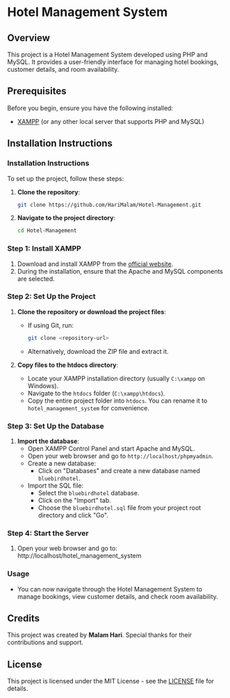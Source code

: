 # Hotel Management System

## Overview
This project is a Hotel Management System developed using PHP and MySQL. It provides a user-friendly interface for managing hotel bookings, customer details, and room availability.

## Prerequisites

Before you begin, ensure you have the following installed:

- [XAMPP](https://www.apachefriends.org/index.html) (or any other local server that supports PHP and MySQL)

## Installation Instructions
### Installation Instructions

To set up the project, follow these steps:

1. **Clone the repository**:
    ```bash
    git clone https://github.com/HariMalam/Hotel-Management.git
    ```
2. **Navigate to the project directory**:
    ```bash
    cd Hotel-Management
    ```
### Step 1: Install XAMPP

1. Download and install XAMPP from the [official website](https://www.apachefriends.org/index.html).
2. During the installation, ensure that the Apache and MySQL components are selected.

### Step 2: Set Up the Project

1. **Clone the repository or download the project files**:
   - If using Git, run:
     ```bash
     git clone <repository-url>
     ```
   - Alternatively, download the ZIP file and extract it.

2. **Copy files to the htdocs directory**:
   - Locate your XAMPP installation directory (usually `C:\xampp` on Windows).
   - Navigate to the `htdocs` folder (`C:\xampp\htdocs`).
   - Copy the entire project folder into `htdocs`. You can rename it to `hotel_management_system` for convenience.

### Step 3: Set Up the Database

1. **Import the database**:
   - Open XAMPP Control Panel and start Apache and MySQL.
   - Open your web browser and go to `http://localhost/phpmyadmin`.
   - Create a new database:
     - Click on "Databases" and create a new database named `bluebirdhotel`.
   - Import the SQL file:
     - Select the `bluebirdhotel` database.
     - Click on the "Import" tab.
     - Choose the `bluebirdhotel.sql` file from your project root directory and click "Go".

### Step 4: Start the Server

1. Open your web browser and go to:
http://localhost/hotel_management_system


### Usage

- You can now navigate through the Hotel Management System to manage bookings, view customer details, and check room availability.

## Credits

This project was created by **Malam Hari**. Special thanks for their contributions and support.

## License

This project is licensed under the MIT License - see the [LICENSE](LICENSE) file for details.
